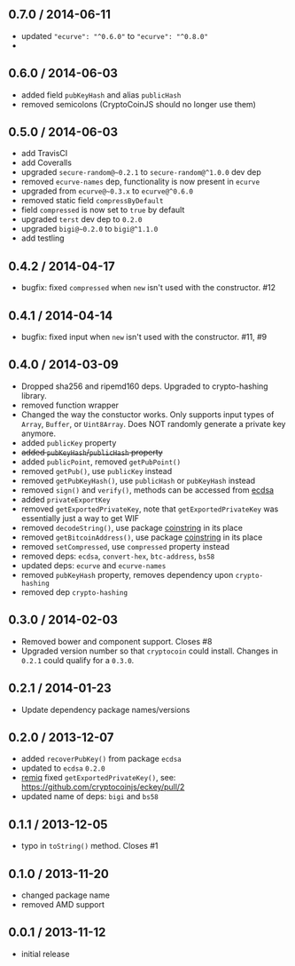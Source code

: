 0.7.0 / 2014-06-11
------------------
* updated `"ecurve": "^0.6.0"` to `"ecurve": "^0.8.0"`
*

0.6.0 / 2014-06-03
------------------
* added field `pubKeyHash` and alias `publicHash`
* removed semicolons (CryptoCoinJS should no longer use them)

0.5.0 / 2014-06-03
------------------
* add TravisCI
* add Coveralls
* upgraded `secure-random@~0.2.1` to `secure-random@^1.0.0` dev dep
* removed `ecurve-names` dep, functionality is now present in `ecurve`
* upgraded from `ecurve@~0.3.x` to `ecurve@^0.6.0`
* removed static field `compressByDefault`
* field `compressed` is now set to `true` by default
* upgraded `terst` dev dep to `0.2.0`
* upgraded `bigi@~0.2.0` to `bigi@^1.1.0`
* add testling

0.4.2 / 2014-04-17
------------------
* bugfix: fixed `compressed` when `new` isn't used with the constructor. #12

0.4.1 / 2014-04-14
------------------
* bugfix: fixed input when `new` isn't used with the constructor. #11, #9

0.4.0 / 2014-03-09
------------------
* Dropped sha256 and ripemd160 deps. Upgraded to crypto-hashing library.
* removed function wrapper
* Changed the way the constuctor works. Only supports input types of `Array`, `Buffer`, or `Uint8Array`. Does NOT randomly generate a private key anymore.
* added `publicKey` property
* ~~added `pubKeyHash`/`publicHash` property~~
* added `publicPoint`, removed `getPubPoint()`
* removed `getPub()`, use `publicKey` instead
* removed `getPubKeyHash()`, use `publicHash` or `pubKeyHash` instead
* removed `sign()` and `verify()`, methods can be accessed from [ecdsa](https://github.com/cryptocoinjs/ecdsa)
* added `privateExportKey` 
* removed `getExportedPrivateKey`, note that `getExportedPrivateKey` was essentially just a way to get WIF
* removed `decodeString()`, use package [coinstring][coinstring] in its place
* removed `getBitcoinAddress()`, use package [coinstring][coinstring] in its place
* removed `setCompressed`, use `compressed` property instead
* removed deps: `ecdsa`, `convert-hex`, `btc-address`, `bs58`
* updated deps: `ecurve` and `ecurve-names`
* removed `pubKeyHash` property, removes dependency upon `crypto-hashing`
* removed dep `crypto-hashing`

0.3.0 / 2014-02-03
------------------
* Removed bower and component support. Closes #8
* Upgraded version number so that `cryptocoin` could install. Changes in `0.2.1` could qualify for a `0.3.0`.

0.2.1 / 2014-01-23
------------------
* Update dependency package names/versions

0.2.0 / 2013-12-07
------------------
* added `recoverPubKey()` from package `ecdsa`
* updated to `ecdsa` `0.2.0`
* [remiq](https://github.com/remiq) fixed `getExportedPrivateKey()`, see: https://github.com/cryptocoinjs/eckey/pull/2
* updated name of deps: `bigi` and `bs58`

0.1.1 / 2013-12-05
------------------
* typo in `toString()` method. Closes #1

0.1.0 / 2013-11-20
------------------
* changed package name 
* removed AMD support

0.0.1 / 2013-11-12
------------------
* initial release

[coinstring]: https://github.com/cryptocoinjs/coinstring
